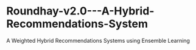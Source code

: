 # Roundhay-v2.0---A-Hybrid-Recommendations-System
A Weighted Hybrid Recommendations Systems using Ensemble Learning
